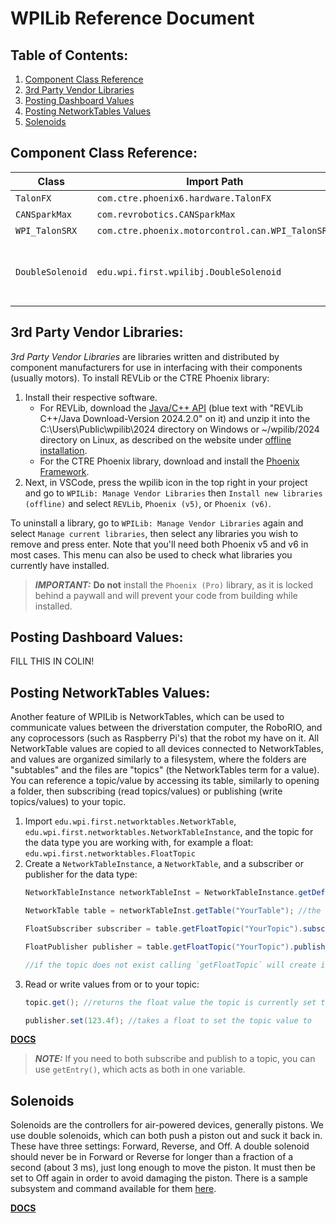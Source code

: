# WPILib Reference Document

## Table of Contents:

1. [Component Class Reference](#component-class-reference)
2. [3rd Party Vendor Libraries](#3rd-party-vendor-libraries)
3. [Posting Dashboard Values](#posting-dashboard-values) 
4. [Posting NetworkTables Values](#posting-networktables-values)
5. [Solenoids](#solenoids)

## Component Class Reference:

|Class|Import Path|Notes|
|-|-|-|
|`TalonFX`|`com.ctre.phoenix6.hardware.TalonFX`|-|
|`CANSparkMax`|`com.revrobotics.CANSparkMax`|-|
|`WPI_TalonSRX`|`com.ctre.phoenix.motorcontrol.can.WPI_TalonSRX`|-|
|`DoubleSolenoid`|`edu.wpi.first.wpilibj.DoubleSolenoid`|Positions are accessible at `DoubleSolenoid.Value`; more info available [here](#solenoids)|

## 3rd Party Vendor Libraries:

*3rd Party Vendor Libraries* are libraries written and distributed by component manufacturers for use in interfacing with their components (usually motors). To install REVLib or the CTRE Phoenix library:

1. Install their respective software. 
	- For REVLib, download the [Java/C++ API](https://docs.revrobotics.com/brushless/spark-flex/revlib#c-and-java-installation) (blue text with "REVLib C++/Java Download-Version 2024.2.0" on it) and unzip it into the C:\Users\Public\wpilib\2024 directory on Windows or ~/wpilib/2024 directory on Linux, as described on the website under [offline installation](https://docs.revrobotics.com/brushless/spark-flex/revlib#offline-installation). 
	- For the CTRE Phoenix library, download and install the [Phoenix Framework](https://github.com/CrossTheRoadElec/Phoenix-Releases/releases/download/v24.1.0/Phoenix-Offline_v24.1.0.exe).
2. Next, in VSCode, press the wpilib icon in the top right in your project and go to `WPILib: Manage Vendor Libraries` then `Install new libraries (offline)` and select `REVLib`, `Phoenix (v5)`, or `Phoenix (v6)`.

To uninstall a library, go to `WPILib: Manage Vendor Libraries` again and select `Manage current libraries`, then select any libraries you wish to remove and press enter. Note that you'll need both Phoenix v5 and v6 in most cases. This menu can also be used to check what libraries you currently have installed.

> ***IMPORTANT:*** **Do not** install the `Phoenix (Pro)` library, as it is locked behind a paywall and will prevent your code from building while installed.

## Posting Dashboard Values:

FILL THIS IN COLIN!

## Posting NetworkTables Values:

Another feature of WPILib is NetworkTables, which can be used to communicate values between the driverstation computer, the RoboRIO, and any coprocessors (such as Raspberry Pi's) that the robot my have on it. All NetworkTable values are copied to all devices connected to NetworkTables, and values are organized similarly to a filesystem, where the folders are "subtables" and the files are "topics" (the NetworkTables term for a value). You can reference a topic/value by accessing its table, similarly to opening a folder, then subscribing (read topics/values) or publishing (write topics/values) to your topic.

1. Import `edu.wpi.first.networktables.NetworkTable`, `edu.wpi.first.networktables.NetworkTableInstance`, and the topic for the data type you are working with, for example a float: `edu.wpi.first.networktables.FloatTopic`
2. Create a `NetworkTableInstance`, a `NetworkTable`, and a subscriber or publisher for the data type:
	```java
	NetworkTableInstance networkTableInst = NetworkTableInstance.getDefault(); //the default networktables network, which is the one the RoboRIO and DriverStation are connected to

	NetworkTable table = networkTableInst.getTable("YourTable"); //the table to be used, if it does not exist this will create it

	FloatSubscriber subscriber = table.getFloatTopic("YourTopic").subscribe(0.0f); //get the topic within the table to be read, then subscribe to it; the `subscribe` parameter sets the default value in case the topic is empty (read)

	FloatPublisher publisher = table.getFloatTopic("YourTopic").publish(); //publish to the same topic as above (write)

	//if the topic does not exist calling `getFloatTopic` will create it
	```
3. Read or write values from or to your topic:
	```java
	topic.get(); //returns the float value the topic is currently set to

	publisher.set(123.4f); //takes a float to set the topic value to
	```

 [**DOCS**](https://docs.wpilib.org/en/stable/docs/software/networktables/tables-and-topics.html)

> ***NOTE:*** If you need to both subscribe and publish to a topic, you can use `getEntry()`, which acts as both in one variable.


## Solenoids

Solenoids are the controllers for air-powered devices, generally pistons. We use double solenoids, which can both push a piston out and suck it back in. These have three settings: Forward, Reverse, and Off. A double solenoid should never be in Forward or Reverse for longer than a fraction of a second (about 3 ms), just long enough to move the piston. It must then be set to Off again in order to avoid damaging the piston. There is a sample subsystem and command available for them [here](command_based#example-solenoid-subsystem-and-command).

[**DOCS**](https://docs.wpilib.org/en/stable/docs/software/hardware-apis/pneumatics/pneumatics.html)
